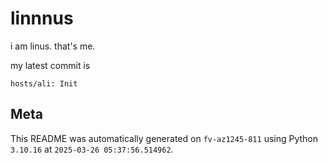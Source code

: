 # linnnus

i am linus. that's me.

my latest commit is

```
hosts/ali: Init
```

## Meta

This README was automatically generated on `fv-az1245-811` using Python
`3.10.16` at `2025-03-26 05:37:56.514962`.
